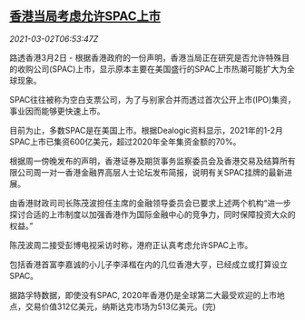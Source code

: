 <!--1614671701000-->
[香港当局考虑允许SPAC上市](https://cn.reuters.com/article/hk-spac-ipo-rule-0302-idCNKCS2AU0IX)
------

<div><i>2021-03-02T06:53:47Z</i></div><p>路透香港3月2日 - 根据香港政府的一份声明，香港当局正在研究是否允许特殊目的收购公司(SPAC)上市，显示原本主要在美国盛行的SPAC上市热潮可能扩大为全球现象。</p><p>SPAC往往被称为空白支票公司，为了与别家合并而透过首次公开上市(IPO)集资，事业因而能够更快速上市。</p><p>目前为止，多数SPAC是在美国上市。根据Dealogic资料显示，2021年的1-2月SPAC上市已集资600亿美元，超过2020年全年集资金额的70%。</p><p>根据周一傍晚发布的声明，香港证券及期货事务监察委员会及香港交易及结算所有限公司周一对一香港金融界高层人士论坛发布简报，说明有关SPAC挂牌的最新进展。</p><p>由香港财政司司长陈茂波担任主席的金融领导委员会已要求上述两个机构“进一步探讨合适的上市制度以加强香港作为国际金融中心的竞争力，同时保障投资大众的权益。”</p><p>陈茂波周二接受彭博电视采访时称，港府正认真考虑允许SPAC上市。</p><p>包括香港首富李嘉诚的小儿子李泽楷在内的几位香港大亨，已经成立或打算设立SPAC。</p><p>据路孚特数据，即使没有SPAC, 2020年香港仍是全球第二大最受欢迎的上市地点，交易价值312亿美元，纳斯达克市场为513亿美元。(完)</p>
